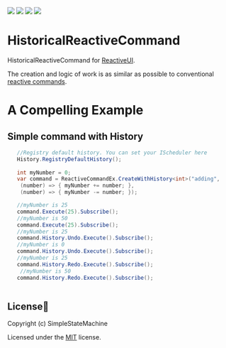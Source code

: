 [![](https://img.shields.io/github/stars/RomanSoloweow/HistoricalReactiveCommand)](https://github.com/RomanSoloweow/HistoricalReactiveCommand) [![](https://img.shields.io/github/languages/code-size/RomanSoloweow/HistoricalReactiveCommand)](https://github.com/RomanSoloweow/HistoricalReactiveCommand) [![]( https://img.shields.io/github/last-commit/RomanSoloweow/HistoricalReactiveCommand/master)](https://github.com/RomanSoloweow/HistoricalReactiveCommand) [![](https://img.shields.io/github/license/RomanSoloweow/HistoricalReactiveCommand)](https://github.com/RomanSoloweow/HistoricalReactiveCommand)
# HistoricalReactiveCommand
HistoricalReactiveCommand for [ReactiveUI](https://github.com/reactiveui/ReactiveUI).

The creation and logic of work is as similar as possible to conventional [reactive commands](https://www.reactiveui.net/docs/handbook/commands/).

# A Compelling Example
## Simple command with History
 ```C#
    //Registry default history. You can set your IScheduler here
    History.RegistryDefaultHistory();
    
    int myNumber = 0;
    var command = ReactiveCommandEx.CreateWithHistory<int>("adding",
     (number) => { myNumber += number; },
     (number) => { myNumber -= number; });

    //myNumber is 25
    command.Execute(25).Subscribe();
    //myNumber is 50
    command.Execute(25).Subscribe();
    //myNumber is 25
    command.History.Undo.Execute().Subscribe();
    //myNumber is 0
    command.History.Undo.Execute().Subscribe();
    //myNumber is 25
    command.History.Redo.Execute().Subscribe();
     //myNumber is 50
    command.History.Redo.Execute().Subscribe();
                       
 ```
 
 



## License📑

Copyright (c) SimpleStateMachine

Licensed under the [MIT](LICENSE) license.
